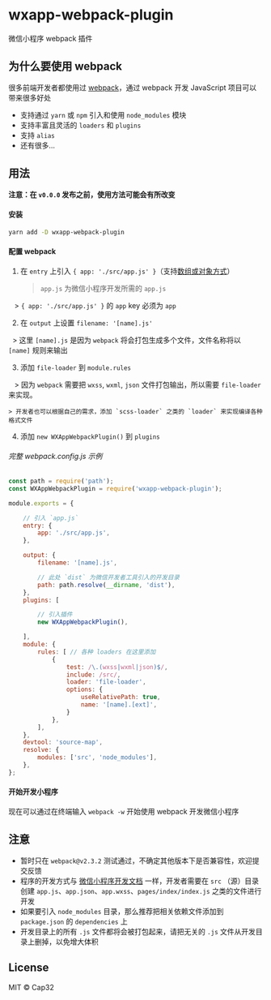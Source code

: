 # wxapp-webpack-plugin
微信小程序 webpack 插件

## 为什么要使用 webpack

很多前端开发者都使用过 [webpack](https://webpack.js.org/)，通过 webpack 开发 JavaScript 项目可以带来很多好处

- 支持通过 `yarn` 或 `npm` 引入和使用 `node_modules` 模块
- 支持丰富且灵活的 `loaders` 和 `plugins`
- 支持 `alias`
- 还有很多...


## 用法

**注意：在 `v0.0.0` 发布之前，使用方法可能会有所改变**

#### 安装

```bash
yarn add -D wxapp-webpack-plugin
```

#### 配置 webpack

1. 在 `entry` 上引入 `{ app: './src/app.js' }`（支持[数组或对象方式](https://webpack.js.org/configuration/entry-context/#entry)）

    > `app.js` 为微信小程序开发所需的 `app.js`

    > `{ app: './src/app.js' }` 的 `app` key 必须为 `app`

2. 在 `output` 上设置 `filename: '[name].js'`

    > 这里 `[name].js` 是因为 `webpack` 将会打包生成多个文件，文件名称将以 `[name]` 规则来输出

3. 添加 `file-loader` 到 `module.rules`

    > 因为 `webpack` 需要把 `wxss`, `wxml`, `json` 文件打包输出，所以需要 `file-loader` 来实现。

    > 开发者也可以根据自己的需求，添加 `scss-loader` 之类的 `loader` 来实现编译各种格式文件

4. 添加 `new WXAppWebpackPlugin()` 到 `plugins`

###### 完整 webpack.config.js 示例

```js
const path = require('path');
const WXAppWebpackPlugin = require('wxapp-webpack-plugin');

module.exports = {

    // 引入 `app.js`
    entry: {
        app: './src/app.js',
    },

    output: {
        filename: '[name].js',

        // 此处 `dist` 为微信开发者工具引入的开发目录
        path: path.resolve(__dirname, 'dist'),
    },
    plugins: [

        // 引入插件
        new WXAppWebpackPlugin(),

    ],
    module: {
        rules: [ // 各种 loaders 在这里添加
            {
                test: /\.(wxss|wxml|json)$/,
                include: /src/,
                loader: 'file-loader',
                options: {
                    useRelativePath: true,
                    name: '[name].[ext]',
                }
            },
        ],
    },
    devtool: 'source-map',
    resolve: {
        modules: ['src', 'node_modules'],
    },
};
```

#### 开始开发小程序

现在可以通过在终端输入 `webpack -w` 开始使用 webpack 开发微信小程序


## 注意

- 暂时只在 `webpack@v2.3.2` 测试通过，不确定其他版本下是否兼容性，欢迎提交反馈
- 程序的开发方式与 [微信小程序开发文档](https://mp.weixin.qq.com/debug/wxadoc/dev/) 一样，开发者需要在 `src` （源）目录创建 `app.js`、`app.json`、`app.wxss`、`pages/index/index.js` 之类的文件进行开发
- 如果要引入 `node_modules` 目录，那么推荐把相关依赖文件添加到 `package.json` 的 `dependencies` 上
- 开发目录上的所有 `.js` 文件都将会被打包起来，请把无关的 `.js` 文件从开发目录上删掉，以免增大体积


## License

MIT © Cap32
